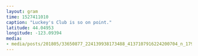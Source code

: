 ```yaml
---
layout: gram
time: 1527411010
caption: "Luckey's Club is so on point."
latitude: 44.04953
longitude: -123.09394
media:
- media/posts/201805/33650877_224139938173488_4137107916224200704_n_17928525010091755.jpg
---
```

